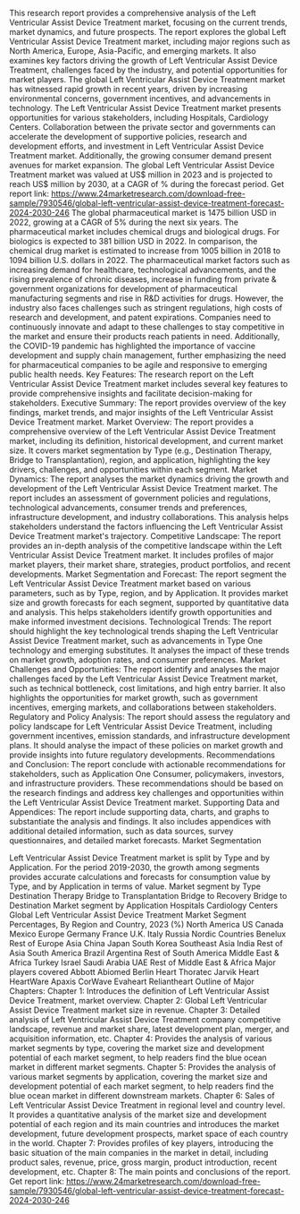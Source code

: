 This research report provides a comprehensive analysis of the Left Ventricular Assist Device Treatment market, focusing on the current trends, market dynamics, and future prospects. The report explores the global Left Ventricular Assist Device Treatment market, including major regions such as North America, Europe, Asia-Pacific, and emerging markets. It also examines key factors driving the growth of Left Ventricular Assist Device Treatment, challenges faced by the industry, and potential opportunities for market players.
The global Left Ventricular Assist Device Treatment market has witnessed rapid growth in recent years, driven by increasing environmental concerns, government incentives, and advancements in technology. The Left Ventricular Assist Device Treatment market presents opportunities for various stakeholders, including Hospitals, Cardiology Centers. Collaboration between the private sector and governments can accelerate the development of supportive policies, research and development efforts, and investment in Left Ventricular Assist Device Treatment market. Additionally, the growing consumer demand present avenues for market expansion.
The global Left Ventricular Assist Device Treatment market was valued at US$ million in 2023 and is projected to reach US$ million by 2030, at a CAGR of % during the forecast period.
Get report link: https://www.24marketresearch.com/download-free-sample/7930546/global-left-ventricular-assist-device-treatment-forecast-2024-2030-246
The global pharmaceutical market is 1475 billion USD in 2022, growing at a CAGR of 5% during the next six years. The pharmaceutical market includes chemical drugs and biological drugs. For biologics is expected to 381 billion USD in 2022. In comparison, the chemical drug market is estimated to increase from 1005 billion in 2018 to 1094 billion U.S. dollars in 2022. The pharmaceutical market factors such as increasing demand for healthcare, technological advancements, and the rising prevalence of chronic diseases, increase in funding from private & government organizations for development of pharmaceutical manufacturing segments and rise in R&D activities for drugs. However, the industry also faces challenges such as stringent regulations, high costs of research and development, and patent expirations. Companies need to continuously innovate and adapt to these challenges to stay competitive in the market and ensure their products reach patients in need. Additionally, the COVID-19 pandemic has highlighted the importance of vaccine development and supply chain management, further emphasizing the need for pharmaceutical companies to be agile and responsive to emerging public health needs.
Key Features:
The research report on the Left Ventricular Assist Device Treatment market includes several key features to provide comprehensive insights and facilitate decision-making for stakeholders.
Executive Summary: The report provides overview of the key findings, market trends, and major insights of the Left Ventricular Assist Device Treatment market.
Market Overview: The report provides a comprehensive overview of the Left Ventricular Assist Device Treatment market, including its definition, historical development, and current market size. It covers market segmentation by Type (e.g., Destination Therapy, Bridge to Transplantation), region, and application, highlighting the key drivers, challenges, and opportunities within each segment.
Market Dynamics: The report analyses the market dynamics driving the growth and development of the Left Ventricular Assist Device Treatment market. The report includes an assessment of government policies and regulations, technological advancements, consumer trends and preferences, infrastructure development, and industry collaborations. This analysis helps stakeholders understand the factors influencing the Left Ventricular Assist Device Treatment market's trajectory.
Competitive Landscape: The report provides an in-depth analysis of the competitive landscape within the Left Ventricular Assist Device Treatment market. It includes profiles of major market players, their market share, strategies, product portfolios, and recent developments.
Market Segmentation and Forecast: The report segment the Left Ventricular Assist Device Treatment market based on various parameters, such as by Type, region, and by Application. It provides market size and growth forecasts for each segment, supported by quantitative data and analysis. This helps stakeholders identify growth opportunities and make informed investment decisions.
Technological Trends: The report should highlight the key technological trends shaping the Left Ventricular Assist Device Treatment market, such as advancements in Type One technology and emerging substitutes. It analyses the impact of these trends on market growth, adoption rates, and consumer preferences.
Market Challenges and Opportunities: The report identify and analyses the major challenges faced by the Left Ventricular Assist Device Treatment market, such as technical bottleneck, cost limitations, and high entry barrier. It also highlights the opportunities for market growth, such as government incentives, emerging markets, and collaborations between stakeholders.
Regulatory and Policy Analysis: The report should assess the regulatory and policy landscape for Left Ventricular Assist Device Treatment, including government incentives, emission standards, and infrastructure development plans. It should analyse the impact of these policies on market growth and provide insights into future regulatory developments.
Recommendations and Conclusion: The report conclude with actionable recommendations for stakeholders, such as Application One Consumer, policymakers, investors, and infrastructure providers. These recommendations should be based on the research findings and address key challenges and opportunities within the Left Ventricular Assist Device Treatment market.
Supporting Data and Appendices: The report include supporting data, charts, and graphs to substantiate the analysis and findings. It also includes appendices with additional detailed information, such as data sources, survey questionnaires, and detailed market forecasts.
Market Segmentation

Left Ventricular Assist Device Treatment market is split by Type and by Application. For the period 2019-2030, the growth among segments provides accurate calculations and forecasts for consumption value by Type, and by Application in terms of value.
Market segment by Type
Destination Therapy
Bridge to Transplantation
Bridge to Recovery
Bridge to Destination
Market segment by Application
Hospitals
Cardiology Centers
Global Left Ventricular Assist Device Treatment Market Segment Percentages, By Region and Country, 2023 (%)
North America
US
Canada
Mexico
Europe
Germany
France
U.K.
Italy
Russia
Nordic Countries
Benelux
Rest of Europe
Asia
China
Japan
South Korea
Southeast Asia
India
Rest of Asia
South America
Brazil
Argentina
Rest of South America
Middle East & Africa
Turkey
Israel
Saudi Arabia
UAE
Rest of Middle East & Africa
Major players covered
Abbott
Abiomed
Berlin Heart
Thoratec
Jarvik Heart
HeartWare
Apaxis
CorWave
Evaheart
Reliantheart
Outline of Major Chapters:
Chapter 1: Introduces the definition of Left Ventricular Assist Device Treatment, market overview.
Chapter 2: Global Left Ventricular Assist Device Treatment market size in revenue.
Chapter 3: Detailed analysis of Left Ventricular Assist Device Treatment company competitive landscape, revenue and market share, latest development plan, merger, and acquisition information, etc.
Chapter 4: Provides the analysis of various market segments by type, covering the market size and development potential of each market segment, to help readers find the blue ocean market in different market segments.
Chapter 5: Provides the analysis of various market segments by application, covering the market size and development potential of each market segment, to help readers find the blue ocean market in different downstream markets.
Chapter 6: Sales of Left Ventricular Assist Device Treatment in regional level and country level. It provides a quantitative analysis of the market size and development potential of each region and its main countries and introduces the market development, future development prospects, market space of each country in the world.
Chapter 7: Provides profiles of key players, introducing the basic situation of the main companies in the market in detail, including product sales, revenue, price, gross margin, product introduction, recent development, etc.
Chapter 8: The main points and conclusions of the report.
Get report link: https://www.24marketresearch.com/download-free-sample/7930546/global-left-ventricular-assist-device-treatment-forecast-2024-2030-246

